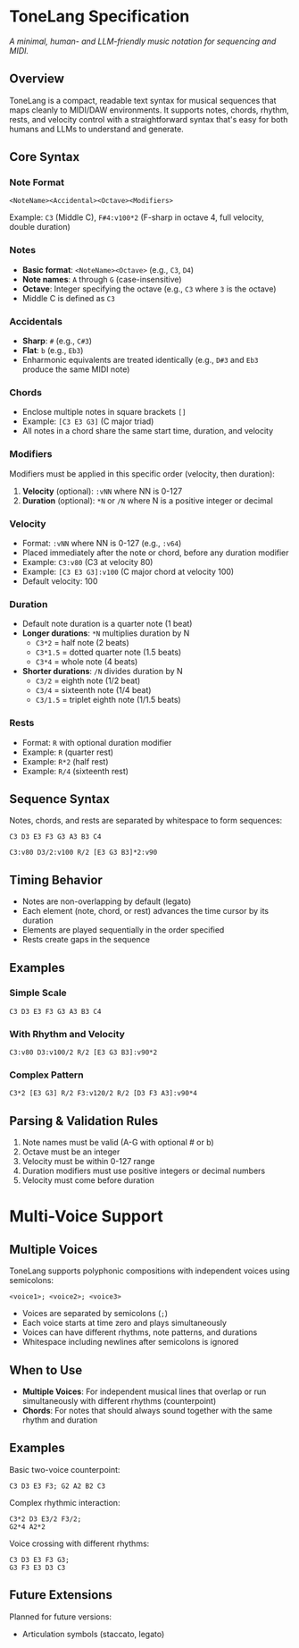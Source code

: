 # ToneLang Specification

_A minimal, human- and LLM-friendly music notation for sequencing and MIDI._

## Overview

ToneLang is a compact, readable text syntax for musical sequences that maps cleanly to MIDI/DAW environments. It
supports notes, chords, rhythm, rests, and velocity control with a straightforward syntax that's easy for both humans
and LLMs to understand and generate.

## Core Syntax

### Note Format

```
<NoteName><Accidental><Octave><Modifiers>
```

Example: `C3` (Middle C), `F#4:v100*2` (F-sharp in octave 4, full velocity, double duration)

### Notes

- **Basic format**: `<NoteName><Octave>` (e.g., `C3`, `D4`)
- **Note names**: `A` through `G` (case-insensitive)
- **Octave**: Integer specifying the octave (e.g., `C3` where `3` is the octave)
- Middle C is defined as `C3`

### Accidentals

- **Sharp**: `#` (e.g., `C#3`)
- **Flat**: `b` (e.g., `Eb3`)
- Enharmonic equivalents are treated identically (e.g., `D#3` and `Eb3` produce the same MIDI note)

### Chords

- Enclose multiple notes in square brackets `[]`
- Example: `[C3 E3 G3]` (C major triad)
- All notes in a chord share the same start time, duration, and velocity

### Modifiers

Modifiers must be applied in this specific order (velocity, then duration):

1. **Velocity** (optional): `:vNN` where NN is 0-127
2. **Duration** (optional): `*N` or `/N` where N is a positive integer or decimal

### Velocity

- Format: `:vNN` where NN is 0-127 (e.g., `:v64`)
- Placed immediately after the note or chord, before any duration modifier
- Example: `C3:v80` (C3 at velocity 80)
- Example: `[C3 E3 G3]:v100` (C major chord at velocity 100)
- Default velocity: 100

### Duration

- Default note duration is a quarter note (1 beat)
- **Longer durations**: `*N` multiplies duration by N
  - `C3*2` = half note (2 beats)
  - `C3*1.5` = dotted quarter note (1.5 beats)
  - `C3*4` = whole note (4 beats)
- **Shorter durations**: `/N` divides duration by N
  - `C3/2` = eighth note (1/2 beat)
  - `C3/4` = sixteenth note (1/4 beat)
  - `C3/1.5` = triplet eighth note (1/1.5 beats)

### Rests

- Format: `R` with optional duration modifier
- Example: `R` (quarter rest)
- Example: `R*2` (half rest)
- Example: `R/4` (sixteenth rest)

## Sequence Syntax

Notes, chords, and rests are separated by whitespace to form sequences:

```
C3 D3 E3 F3 G3 A3 B3 C4
```

```
C3:v80 D3/2:v100 R/2 [E3 G3 B3]*2:v90
```

## Timing Behavior

- Notes are non-overlapping by default (legato)
- Each element (note, chord, or rest) advances the time cursor by its duration
- Elements are played sequentially in the order specified
- Rests create gaps in the sequence

## Examples

### Simple Scale

```
C3 D3 E3 F3 G3 A3 B3 C4
```

### With Rhythm and Velocity

```
C3:v80 D3:v100/2 R/2 [E3 G3 B3]:v90*2
```

### Complex Pattern

```
C3*2 [E3 G3] R/2 F3:v120/2 R/2 [D3 F3 A3]:v90*4
```

## Parsing & Validation Rules

1. Note names must be valid (A-G with optional # or b)
2. Octave must be an integer
3. Velocity must be within 0-127 range
4. Duration modifiers must use positive integers or decimal numbers
5. Velocity must come before duration

# Multi-Voice Support

## Multiple Voices

ToneLang supports polyphonic compositions with independent voices using semicolons:

```
<voice1>; <voice2>; <voice3>
```

- Voices are separated by semicolons (`;`)
- Each voice starts at time zero and plays simultaneously
- Voices can have different rhythms, note patterns, and durations
- Whitespace including newlines after semicolons is ignored

## When to Use

- **Multiple Voices**: For independent musical lines that overlap or run simultaneously with different rhythms
  (counterpoint)
- **Chords**: For notes that should always sound together with the same rhythm and duration

## Examples

Basic two-voice counterpoint:

```
C3 D3 E3 F3; G2 A2 B2 C3
```

Complex rhythmic interaction:

```
C3*2 D3 E3/2 F3/2;
G2*4 A2*2
```

Voice crossing with different rhythms:

```
C3 D3 E3 F3 G3;
G3 F3 E3 D3 C3
```

## Future Extensions

Planned for future versions:

- Articulation symbols (staccato, legato)
